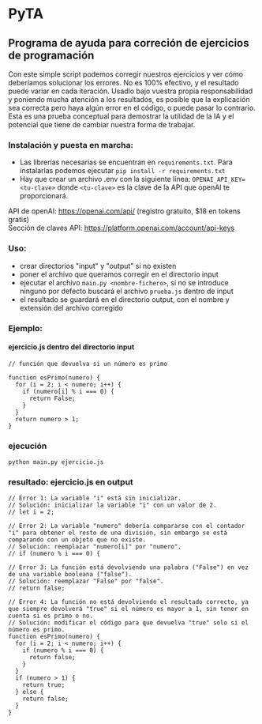 # PyTA

## Programa de ayuda para correción de ejercicios de programación

Con este simple script podemos corregir nuestros ejercicios y ver cómo deberíamos solucionar los errores. No es 100% efectivo, y el resultado puede variar en cada iteración. Usadlo bajo vuestra propia responsabilidad y poniendo mucha atención a los resultados, es posible que la explicación sea correcta pero haya algún error en el código, o puede pasar lo contrario. Esta es una prueba conceptual para demostrar la utilidad de la IA y el potencial que tiene de cambiar nuestra forma de trabajar.

### Instalación y puesta en marcha:

* Las librerías necesarias se encuentran en ```requirements.txt```. Para instalarlas podemos ejecutar ```pip install -r requirements.txt```
* Hay que crear un archivo .env con la siguiente línea: ```OPENAI_API_KEY=<tu-clave>``` donde ```<tu-clave>``` es la clave de la API que openAI te proporcionará.

API de openAI: https://openai.com/api/ (registro gratuito, $18 en tokens gratis)  
Sección de claves API: https://platform.openai.com/account/api-keys


### Uso:
* crear directorios "input" y "output" si no existen
* poner el archivo que queramos corregir en el directorio input
* ejecutar el archivo ``` main.py <nombre-fichero> ```, si no se introduce ninguno por defecto buscará el archivo ```prueba.js``` dentro de input
* el resultado se guardará en el directorio output, con el nombre y extensión del archivo corregido

### Ejemplo:

#### ejercicio.js dentro del directorio input
```
// función que devuelva si un número es primo

function esPrimo(numero) {
  for (i = 2; i < numero; i++) {
    if (numero[i] % i === 0) {
      return False;
    }
  }
  return numero > 1;
}
```
### ejecución 
```python main.py ejercicio.js```
### resultado: ejercicio.js en output

```
// Error 1: La variable "i" está sin inicializar.
// Solución: inicializar la variable "i" con un valor de 2. 
// let i = 2;

// Error 2: La variable "numero" debería compararse con el contador "i" para obtener el resto de una división, sin embargo se está comparando con un objeto que no existe.
// Solución: reemplazar "numero[i]" por "numero". 
// if (numero % i === 0) {

// Error 3: La función está devolviendo una palabra ("False") en vez de una variable booleana ("false"). 
// Solución: reemplazar "False" por "false".
// return false;

// Error 4: La función no está devolviendo el resultado correcto, ya que siempre devolverá "true" si el número es mayor a 1, sin tener en cuenta si es primo o no. 
// Solución: modificar el código para que devuelva "true" solo si el número es primo. 
function esPrimo(numero) {
  for (i = 2; i < numero; i++) {
    if (numero % i === 0) {
      return false;
    }
  }
  if (numero > 1) {
    return true;
  } else {
    return false;
  }
}
```
